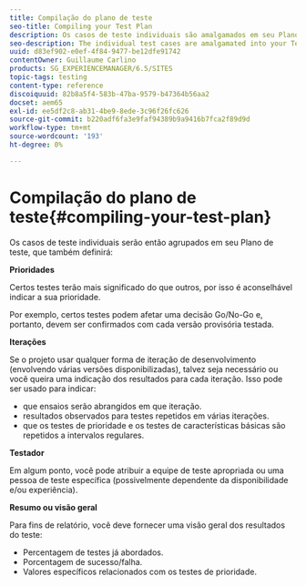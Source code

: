 ```yaml
---
title: Compilação do plano de teste
seo-title: Compiling your Test Plan
description: Os casos de teste individuais são amalgamados em seu Plano de teste
seo-description: The individual test cases are amalgamated into your Test Plan
uuid: d83ef902-e0ef-4f84-9477-be12dfe91742
contentOwner: Guillaume Carlino
products: SG_EXPERIENCEMANAGER/6.5/SITES
topic-tags: testing
content-type: reference
discoiquuid: 82b8a5f4-583b-47ba-9579-b47364b56aa2
docset: aem65
exl-id: ee5df2c8-ab31-4be9-8ede-3c96f26fc626
source-git-commit: b220adf6fa3e9faf94389b9a9416b7fca2f89d9d
workflow-type: tm+mt
source-wordcount: '193'
ht-degree: 0%

---
```


# Compilação do plano de teste{#compiling-your-test-plan}

Os casos de teste individuais serão então agrupados em seu Plano de teste, que também definirá:

**Prioridades**

Certos testes terão mais significado do que outros, por isso é aconselhável indicar a sua prioridade.

Por exemplo, certos testes podem afetar uma decisão Go/No-Go e, portanto, devem ser confirmados com cada versão provisória testada.

**Iterações**

Se o projeto usar qualquer forma de iteração de desenvolvimento (envolvendo várias versões disponibilizadas), talvez seja necessário ou você queira uma indicação dos resultados para cada iteração. Isso pode ser usado para indicar:

* que ensaios serão abrangidos em que iteração.
* resultados observados para testes repetidos em várias iterações.
* que os testes de prioridade e os testes de características básicas são repetidos a intervalos regulares.

**Testador**

Em algum ponto, você pode atribuir a equipe de teste apropriada ou uma pessoa de teste específica (possivelmente dependente da disponibilidade e/ou experiência).

**Resumo ou visão geral**

Para fins de relatório, você deve fornecer uma visão geral dos resultados do teste:

* Percentagem de testes já abordados.
* Porcentagem de sucesso/falha.
* Valores específicos relacionados com os testes de prioridade.
